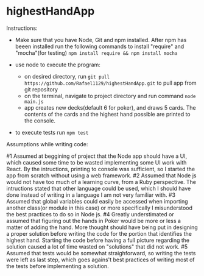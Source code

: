 # highestHandApp

Instructions:

* Make sure that you have Node, Git and npm installed.
After npm has beeen installed run the following commands to install "require" and "mocha"(for testing)
`npm install require && npm install mocha`

* use node to execute the program:
  - on desired directory, run `git pull https://github.com/Rafael1129/highestHandApp.git` to pull app from git repository
  - on the terminal, navigate to project directory and run command `node main.js`
  - app creates new decks(default 6 for poker), and draws 5 cards. The contents of the cards and the highest hand possible are printed to the console.

* to execute tests run `npm test`


Assumptions while writing code:

#1 Assumed at beggining of project that the Node app should have a UI, which caused some time to be wasted implementing some UI work with React. By the intructions, printing to console was sufficient, so I started the app from scratch without using a web framework.
#2 Assumed that Node js would not have too much of a learning curve, from a Ruby perspective. The intructions stated that other language could be used, which I should have done instead of writing in a language I am not very familiar with.
#3 Assumed that global variables could easily be accessed when importing another class(or module in this case) or more specifically I misunderstood the best practices to do so in Node js.
#4 Greatly understimated or assumed that figuring out the hands in Poker would be more or less a matter of adding the hand. More thought should have being put in designing a proper solution before writing the code for the portion that identifies the highest hand. Starting the code before having a full picture regarding the solution caused a lot of time wasted on "solutions" that did not work.
#5 Assumed that tests would be somewhat straighforward, so writing the tests were left as last step, which goes agains't best practices of writing most of the tests before implementing a solution.